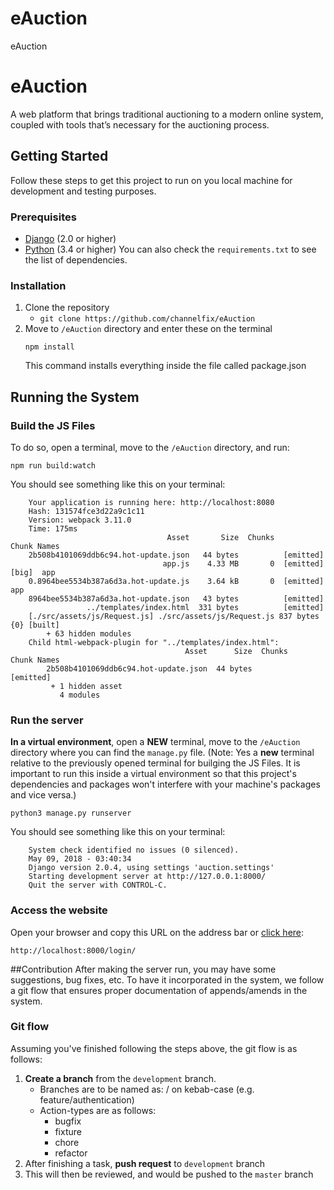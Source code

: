 # eAuction
eAuction
# eAuction
A web platform that brings traditional auctioning to a modern online system, coupled with tools that’s necessary for the auctioning process.

## Getting Started 
Follow these steps to get this project to run on you local machine for development and testing purposes. 
### Prerequisites
* [Django](https://www.djangoproject.com/) (2.0 or higher)
* [Python](https://www.python.org/downloads/) (3.4 or higher)
You can also check the `requirements.txt` to see the list of dependencies.

### Installation
1. Clone the repository
   - `git clone https://github.com/channelfix/eAuction`
2. Move to `/eAuction` directory and enter these on the terminal
   ```
   npm install
   ```
   This command installs everything inside the file called package.json


## Running the System
### Build the JS Files
To do so, open a terminal, move to the `/eAuction` directory, and run:
```
npm run build:watch
```
You should see something like this on your terminal: 
```
	Your application is running here: http://localhost:8080
	Hash: 131574fce3d22a9c1c11
	Version: webpack 3.11.0
	Time: 175ms
	                               Asset       Size  Chunks                    Chunk Names
	2b508b4101069ddb6c94.hot-update.json   44 bytes          [emitted]         
	                              app.js    4.33 MB       0  [emitted]  [big]  app
	0.8964bee5534b387a6d3a.hot-update.js    3.64 kB       0  [emitted]         app
	8964bee5534b387a6d3a.hot-update.json   43 bytes          [emitted]         
	             ../templates/index.html  331 bytes          [emitted]         
	[./src/assets/js/Request.js] ./src/assets/js/Request.js 837 bytes {0} [built]
	    + 63 hidden modules
	Child html-webpack-plugin for "../templates/index.html":
	                                   Asset      Size  Chunks             Chunk Names
	    2b508b4101069ddb6c94.hot-update.json  44 bytes          [emitted]  
	     + 1 hidden asset
	       4 modules
```

### Run the server
**In a virtual environment**, open a **NEW** terminal, move to the `/eAuction` directory where you can find the `manage.py` file.
(Note: Yes a **new** terminal relative to the previously opened terminal for builging the JS Files. It is important to run this inside a virtual environment so that this project's dependencies and packages won't interfere with your machine's packages and vice versa.)
```
python3 manage.py runserver
```

You should see something like this on your terminal:
```
	System check identified no issues (0 silenced).
	May 09, 2018 - 03:40:34
	Django version 2.0.4, using settings 'auction.settings'
	Starting development server at http://127.0.0.1:8000/
	Quit the server with CONTROL-C.
```

### Access the website
Open your browser and copy this URL on the address bar or [click here](http://localhost:8000/login/):
```
http://localhost:8000/login/
```

##Contribution
After making the server run, you may have some suggestions, bug fixes, etc. To have it incorporated in the system, we follow a git flow that ensures proper documentation of appends/amends in the system.

### Git flow
Assuming you've finished following the steps above, the git flow is as follows:
1. **Create a branch** from the `development` branch.
   - Branches are to be named as: <action-type>/<descriptive-task> on kebab-case (e.g. feature/authentication)
   - Action-types are as follows:
     - bugfix
     - fixture
     - chore
     - refactor
2. After finishing a task, **push request** to `development` branch
3. This will then be reviewed, and would be pushed to the `master` branch

